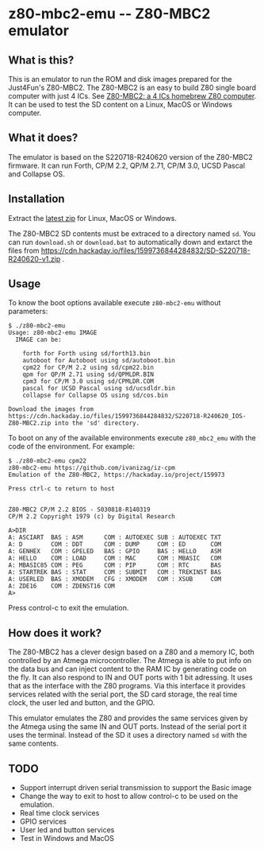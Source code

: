 # z80-mbc2-emu -- Z80-MBC2 emulator

## What is this?

This is an emulator to run the ROM and disk images prepared for the Just4Fun's Z80-MBC2. The Z80-MBC2 is an easy to build Z80 single board computer with just 4 ICs. See [Z80-MBC2: a 4 ICs homebrew Z80 computer](https://hackaday.io/project/159973-z80-mbc2-a-4-ics-homebrew-z80-computer). It can be used to test the SD content on a Linux, MacOS or Windows computer.

## What it does?

The emulator is based on the S220718-R240620 version of the Z80-MBC2 firmware. It can run Forth, CP/M 2.2, QP/M 2.71, CP/M 3.0, UCSD Pascal and Collapse OS.

## Installation
Extract the [latest zip](https://github.com/ivanizag/z80-mbc2-emu/releases) for Linux, MacOS or Windows.

The Z80-MBC2 SD contents must be extraced to a directory named `sd`. You can run `download.sh` or `download.bat` to automatically down and extarct the files from  https://cdn.hackaday.io/files/1599736844284832/SD-S220718-R240620-v1.zip .

## Usage
To know the boot options available execute `z80-mbc2-emu` without parameters:
```
$ ./z80-mbc2-emu 
Usage: z80-mbc2-emu IMAGE
  IMAGE can be:

    forth for Forth using sd/forth13.bin
    autoboot for Autoboot using sd/autoboot.bin
    cpm22 for CP/M 2.2 using sd/cpm22.bin
    qpm for QP/M 2.71 using sd/QPMLDR.BIN
    cpm3 for CP/M 3.0 using sd/CPMLDR.COM
    pascal for UCSD Pascal using sd/ucsdldr.bin
    collapse for Collapse OS using sd/cos.bin

Download the images from https://cdn.hackaday.io/files/1599736844284832/S220718-R240620_IOS-Z80-MBC2.zip into the 'sd' directory.
```

To boot on any of the available environments execute `z80_mbc2_emu` with the code of the environment. For example:
```
$ ./z80-mbc2-emu cpm22
z80-mbc2-emu https://github.com/ivanizag/iz-cpm
Emulation of the Z80-MBC2, https://hackaday.io/project/159973

Press ctrl-c to return to host


Z80-MBC2 CP/M 2.2 BIOS - S030818-R140319
CP/M 2.2 Copyright 1979 (c) by Digital Research

A>DIR
A: ASCIART  BAS : ASM      COM : AUTOEXEC SUB : AUTOEXEC TXT
A: D        COM : DDT      COM : DUMP     COM : ED       COM
A: GENHEX   COM : GPELED   BAS : GPIO     BAS : HELLO    ASM
A: HELLO    COM : LOAD     COM : MAC      COM : MBASIC   COM
A: MBASIC85 COM : PEG      COM : PIP      COM : RTC      BAS
A: STARTREK BAS : STAT     COM : SUBMIT   COM : TREKINST BAS
A: USERLED  BAS : XMODEM   CFG : XMODEM   COM : XSUB     COM
A: ZDE16    COM : ZDENST16 COM
A>
```

Press control-c to exit the emulation.

## How does it work?

The Z80-MBC2 has a clever design based on a Z80 and a memory IC, both controlled by an Atmega microcontroller. The Atmega is able to put info on the data bus and can inject content to the RAM IC by generating code on the fly. It can also respond to IN and OUT ports with 1 bit adressing. It uses that as the interface with the Z80 programs. Via this interface it provides services related with the serial port, the SD card storage, the real time clock, the user led and button, and the GPIO.

This emulator emulates the Z80 and provides the same services given by the Atmega using the same IN and OUT ports. Instead of the serial port it uses the terminal. Instead of the SD it uses a directory named `sd` with the same contents.

## TODO

- Support interrupt driven serial transmission to support the Basic image
- Change the way to exit to host to allow control-c to be used on the emulation.
- Real time clock services
- GPIO services
- User led and button services
- Test in Windows and MacOS
